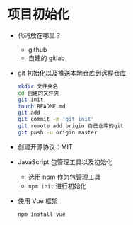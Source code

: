 # 项目初始化

- 代码放在哪里？

  - github
  - 自建的 gitlab

- git 初始化以及推送本地仓库到远程仓库

  ```bash
  mkdir 文件夹名
  cd 创建的文件夹
  git init
  touch README.md
  git add .
  git commit -m 'git init'
  git remote add origin 自己仓库的git
  git push -u origin master
  ```

- 创建开源协议：MIT

- JavaScript 包管理工具以及初始化

  - 选用 npm 作为包管理工具
  - `npm init` 进行初始化

- 使用 Vue 框架

  ```bash
  npm install vue
  ```

  

